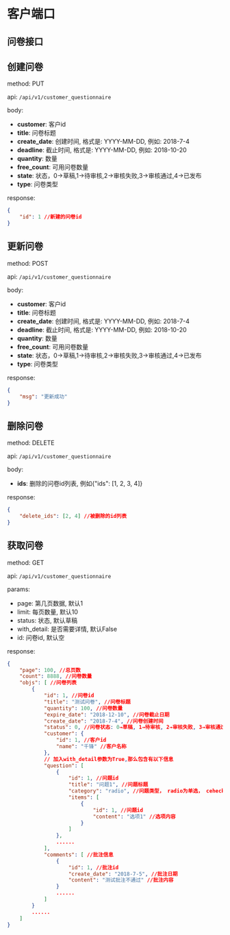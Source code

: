# 客户端口
## 问卷接口

## 创建问卷

method: PUT

api: `/api/v1/customer_questionnaire`

body:
- **customer**: 客户id
- **title**: 问卷标题
- **create_date**: 创建时间, 格式是: YYYY-MM-DD, 例如: 2018-7-4
- **deadline**: 截止时间, 格式是: YYYY-MM-DD, 例如: 2018-10-20
- **quantity**: 数量
- **free_count**: 可用问卷数量
- **state**: 状态，0→草稿,1→待审核,2→审核失败,3→审核通过,4→已发布
- **type**: 问卷类型

response:
```json
{
    "id": 1 //新建的问卷id
}
```
## 更新问卷

method: POST

api: `/api/v1/customer_questionnaire`

body:
- **customer**: 客户id
- **title**: 问卷标题
- **create_date**: 创建时间, 格式是: YYYY-MM-DD, 例如: 2018-7-4
- **deadline**: 截止时间, 格式是: YYYY-MM-DD, 例如: 2018-10-20
- **quantity**: 数量
- **free_count**: 可用问卷数量
- **state**: 状态，0→草稿,1→待审核,2→审核失败,3→审核通过,4→已发布
- **type**: 问卷类型

response:
```json
{
    "msg": "更新成功"
}
```

## 删除问卷

method: DELETE

api: `/api/v1/customer_questionnaire`

body:
- **ids**: 删除的问卷id列表, 例如{"ids": [1, 2, 3, 4]}

response:
```json
{
    "delete_ids": [2, 4] //被删除的id列表
}
```

## 获取问卷
method: GET

api: `/api/v1/customer_questionnaire`

params:
- page: 第几页数据, 默认1
- limit: 每页数量, 默认10
- status: 状态, 默认草稿
- with_detail: 是否需要详情, 默认False
- id: 问卷id, 默认空

response:
```json
{
    "page": 100, //总页数
    "count": 8888, //问卷数量
    "objs": [ //问卷列表
        {
            "id": 1, //问卷id
            "title": "测试问卷", //问卷标题
            "quantity": 100, //问卷数量
            "expire_date": "2018-12-10", //问卷截止日期
            "create_date": "2018-7-4", //问卷创建时间
            "status": 0, //问卷状态: 0→草稿, 1→待审核, 2→审核失败, 3→审核通过, 4→已发布
            "customer": {
                "id": 1, //客户id
                "name": "千锋" //客户名称
            },
            // 加入with_detail参数为True,那么包含有以下信息
            "question": [
                {
                    "id": 1, //问题id
                    "title": "问题1", //问题标题
                    "category": "radio", //问题类型， radio为单选， ceheckbox为多选
                    "items": [
                        {
                            "id": 1, //问题id
                            "content": "选项1" //选项内容
                        }
                    ]
                },
                ......
            ],
            "comments": [ //批注信息
                {
                    "id": 1, //批注id
                    "create_date": "2018-7-5", //批注日期
                    "content": "测试批注不通过" //批注内容
                }
                ......
            ]
        }
        ......
    ]
}
```